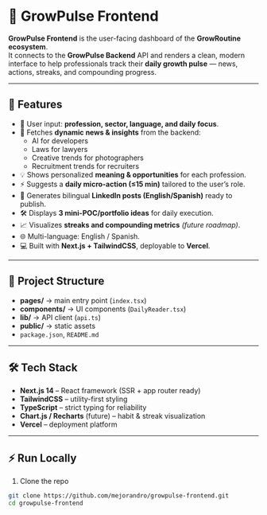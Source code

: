 # 🌱 GrowPulse Frontend

**GrowPulse Frontend** is the user-facing dashboard of the **GrowRoutine ecosystem**.  
It connects to the **GrowPulse Backend** API and renders a clean, modern interface to help professionals track their **daily growth pulse** — news, actions, streaks, and compounding progress.

---

## 🚀 Features
- 🎯 User input: **profession, sector, language, and daily focus**.
- 📰 Fetches **dynamic news & insights** from the backend:
  - AI for developers
  - Laws for lawyers
  - Creative trends for photographers
  - Recruitment trends for recruiters  
- 💡 Shows personalized **meaning & opportunities** for each profession.
- ⚡ Suggests a **daily micro-action (≤15 min)** tailored to the user’s role.
- 🔗 Generates bilingual **LinkedIn posts (English/Spanish)** ready to publish.
- 🛠️ Displays **3 mini-POC/portfolio ideas** for daily execution.
- 📈 Visualizes **streaks and compounding metrics** *(future roadmap)*.
- 🌐 Multi-language: English / Spanish.
- 💻 Built with **Next.js + TailwindCSS**, deployable to **Vercel**.

---

## 📂 Project Structure
- **pages/** → main entry point (`index.tsx`)  
- **components/** → UI components (`DailyReader.tsx`)  
- **lib/** → API client (`api.ts`)  
- **public/** → static assets  
- `package.json`, `README.md`  

---

## 🛠️ Tech Stack
- **Next.js 14** – React framework (SSR + app router ready)  
- **TailwindCSS** – utility-first styling  
- **TypeScript** – strict typing for reliability  
- **Chart.js / Recharts** (future) – habit & streak visualization  
- **Vercel** – deployment platform  

---

## ⚡ Run Locally

1. Clone the repo
```bash
git clone https://github.com/mejorandro/growpulse-frontend.git
cd growpulse-frontend
